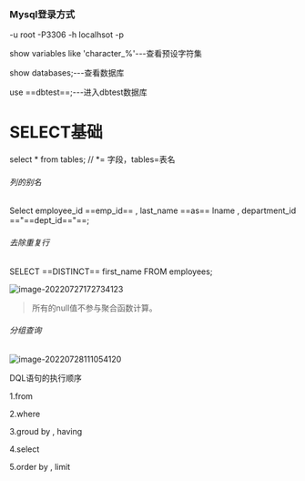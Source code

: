 ### Mysql登录方式

-u root -P3306 -h localhsot -p

show variables like 'character_%'---查看预设字符集

show databases;---查看数据库

use ==dbtest==;---进入dbtest数据库

# SELECT基础

select * from tables; // *= 字段，tables=表名

###### 列的别名

Select employee_id ==emp_id==  , last_name ==as== lname , department_id =="==dept_id=="==;

###### 去除重复行

SELECT ==DISTINCT== first_name FROM employees;

![image-20220727172734123](C:\Users\yangc\AppData\Roaming\Typora\typora-user-images\image-20220727172734123.png)

> 所有的null值不参与聚合函数计算。



###### 分组查询

![image-20220728111054120](C:\Users\yangc\AppData\Roaming\Typora\typora-user-images\image-20220728111054120.png)

DQL语句的执行顺序

1.from

2.where

3.groud by , having 

4.select 

5.order by , limit
